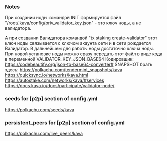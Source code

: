 ### Notes
При создании ноды командой INIT формируется файл "/root/.kava/config/priv_validator_key.json" - это ключ ноды, а не валидатора.<p>
А при создании Валидатора командой "tx staking create-validator" этот ключ ноды связывается с ключом акаунта сети и в сети рождается Валидатор.
В дальнейшем для работы ноды достаточно ключа ноды.
При новой установке ноды можно сразу передать этот файл в виде кода в переменной VALIDATOR_KEY_JSON_BASE64
Кодировщик: https://codebeautify.org/json-to-base64-converter#
SNAPSHOT брать здесь:</b>
https://polkachu.com/tendermint_snapshots/kava
https://quicksync.io/networks/kava.html
https://autostake.com/networks/kava/#services
https://docs.kava.io/docs/participate/validator-node/


### seeds for [p2p] section of config.yml
https://polkachu.com/seeds/kava

### persistent_peers for [p2p] section of config.yml
https://polkachu.com/live_peers/kava

